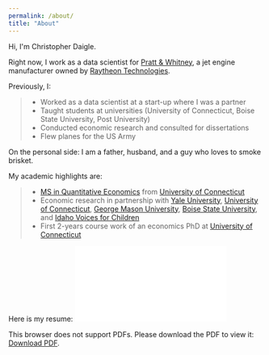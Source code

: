 ```yaml
---
permalink: /about/
title: "About"
---
```


Hi, I'm Christopher Daigle.

Right now, I work as a data scientist for [Pratt & Whitney](https://prattwhitney.com/en), a jet engine manufacturer owned by [Raytheon Technologies](https://www.rtx.com).

Previously, I:
> * Worked as a data scientist at a start-up where I was a partner
> * Taught students at universities (University of Connecticut, Boise State University, Post University)
> * Conducted economic research and consulted for dissertations
> * Flew planes for the US Army

On the personal side: I am a father, husband, and a guy who loves to smoke brisket.

My academic highlights are:
> * [MS in Quantitative Economics](https://msqe.econ.uconn.edu) from [University of Connecticut](https://uconn.edu)
> * Economic research in partnership with [Yale University](https://www.yale.edu), [University of Connecticut](https://uconn.edu), [George Mason University](https://www2.gmu.edu), [Boise State University](https://www.boisestate.edu), and [Idaho Voices for Children](https://www.idahovoices.org)
> * First 2-years course work of an economics PhD at [University of Connecticut](https://uconn.edu)

Here is my resume:
<object data="/assets/docs/200611.pdf" type="application/pdf" width="400px" height="550px">
    <embed src="/assets/docs/200611.pdf">
        <p>This browser does not support PDFs. Please download the PDF to view it: <a href="/assets/docs/200611.pdf">Download PDF</a>.</p>
    </embed>
</object>
